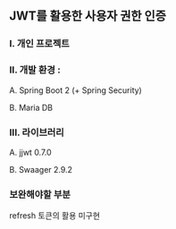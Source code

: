 ## **JWT를 활용한 사용자 권한 인증**

### I. 개인 프로젝트


### II. 개발 환경 : 

A.	Spring Boot 2 (+ Spring Security)

B.	Maria DB


### III. 라이브러리

A. jjwt 0.7.0

B. Swaager 2.9.2

### 보완해야할 부분

refresh 토큰의 활용 미구현
